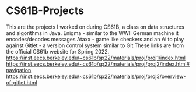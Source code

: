 # CS61B-Projects
This are the projects I worked on during CS61B, a class on data structures and algorithms in Java. Enigma - similar to the WWII German machine it encodes/decodes messages Ataxx - game like checkers and an Ai to play against Gitlet - a version control system similar to Git 
These links are from the official CS61b website for Spring 2022.
https://inst.eecs.berkeley.edu/~cs61b/sp22/materials/proj/proj1/index.html
https://inst.eecs.berkeley.edu/~cs61b/sp22/materials/proj/proj2/index.html#navigation
https://inst.eecs.berkeley.edu/~cs61b/sp22/materials/proj/proj3/overview-of-gitlet.html
